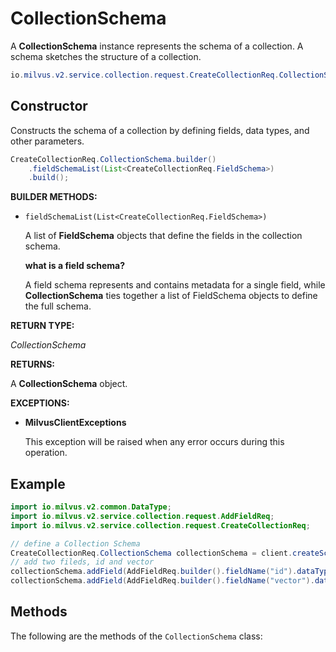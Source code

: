 

# CollectionSchema

A **CollectionSchema** instance represents the schema of a collection. A schema sketches the structure of a collection.

```java
io.milvus.v2.service.collection.request.CreateCollectionReq.CollectionSchema
```

## Constructor

Constructs the schema of a collection by defining fields, data types, and other parameters.

```java
CreateCollectionReq.CollectionSchema.builder()
    .fieldSchemaList(List<CreateCollectionReq.FieldSchema>)
    .build();
```

**BUILDER METHODS:**

- `fieldSchemaList(List<CreateCollectionReq.FieldSchema>)`

    A list of **FieldSchema** objects that define the fields in the collection schema.

    <div class="admonition note">

    <p><b>what is a field schema?</b></p>

    <p>A field schema represents and contains metadata for a single field, while <strong>CollectionSchema</strong> ties together a list of FieldSchema objects to define the full schema.</p>

    </div>

**RETURN TYPE:**

*CollectionSchema*

**RETURNS:**

A **CollectionSchema** object.

**EXCEPTIONS:**

- **MilvusClientExceptions**

    This exception will be raised when any error occurs during this operation.

## Example

```java
import io.milvus.v2.common.DataType;
import io.milvus.v2.service.collection.request.AddFieldReq;
import io.milvus.v2.service.collection.request.CreateCollectionReq;

// define a Collection Schema
CreateCollectionReq.CollectionSchema collectionSchema = client.createSchema();
// add two fileds, id and vector
collectionSchema.addField(AddFieldReq.builder().fieldName("id").dataType(DataType.Int64).isPrimaryKey(Boolean.TRUE).autoID(Boolean.FALSE).description("id").build());
collectionSchema.addField(AddFieldReq.builder().fieldName("vector").dataType(DataType.FloatVector).dimension(dim).build());
```

## Methods

The following are the methods of the `CollectionSchema` class:

